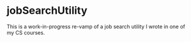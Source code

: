 # jobSearchUtility
This is a work-in-progress re-vamp of a job search utility I wrote in one of my CS courses.
